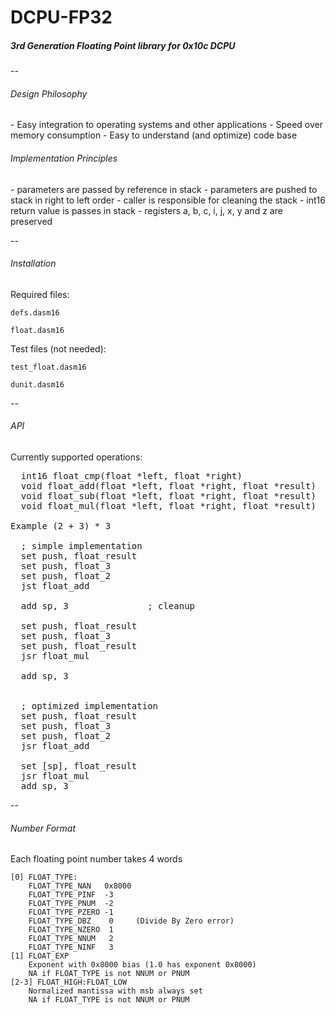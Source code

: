 <h1>DCPU-FP32</h1>
<h5><i>3rd Generation Floating Point library for 0x10c DCPU</i></h5>
--

<h6>Design Philosophy</h6>
 - Easy integration to operating systems and other applications
 - Speed over memory consumption
 - Easy to understand (and optimize) code base

<h6>Implementation Principles</h6>
 - parameters are passed by reference in stack
 - parameters are pushed to stack in right to left order
 - caller is responsible for cleaning the stack
 - int16 return value is passes in stack
 - registers a, b, c, i, j, x, y and z are preserved

--

<h6>Installation</h6>

Required files:

    defs.dasm16

    float.dasm16

Test files (not needed):

    test_float.dasm16
    
    dunit.dasm16

--

<h6>API</h6>

Currently supported operations:
<pre>
  int16 float_cmp(float *left, float *right)
  void float_add(float *left, float *right, float *result)
  void float_sub(float *left, float *right, float *result)
  void float_mul(float *left, float *right, float *result)

Example (2 + 3) * 3

  ; simple implementation
  set push, float_result
  set push, float_3
  set push, float_2
  jst float_add
  
  add sp, 3               ; cleanup

  set push, float_result
  set push, float_3
  set push, float_result
  jsr float_mul
  
  add sp, 3
  

  ; optimized implementation
  set push, float_result
  set push, float_3
  set push, float_2
  jsr float_add

  set [sp], float_result
  jsr float_mul
  add sp, 3
</pre>
--

<h6>Number Format</h6>

Each floating point number takes 4 words

    [0] FLOAT_TYPE:
        FLOAT_TYPE_NAN   0x8000
        FLOAT_TYPE_PINF  -3
        FLOAT_TYPE_PNUM  -2
        FLOAT_TYPE_PZERO -1
        FLOAT_TYPE_DBZ    0     (Divide By Zero error)
        FLOAT_TYPE_NZERO  1
        FLOAT_TYPE_NNUM   2
        FLOAT_TYPE_NINF   3
    [1] FLOAT_EXP
        Exponent with 0x8000 bias (1.0 has exponent 0x8000)
        NA if FLOAT_TYPE is not NNUM or PNUM
    [2-3] FLOAT_HIGH:FLOAT_LOW
        Normalized mantissa with msb always set
        NA if FLOAT_TYPE is not NNUM or PNUM

